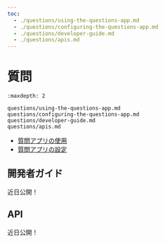 ```yaml
---
toc:
  - ./questions/using-the-questions-app.md
  - ./questions/configuring-the-questions-app.md
  - ./questions/developer-guide.md
  - ./questions/apis.md
---
```


# 質問

```{toctree}
:maxdepth: 2

questions/using-the-questions-app.md
questions/configuring-the-questions-app.md
questions/developer-guide.md
questions/apis.md
```

* [質問アプリの使用](./questions/using-the-questions-app.md)
* [質問アプリの設定](./questions/configuring-the-questions-app.md)

## 開発者ガイド

近日公開！

## API

近日公開！